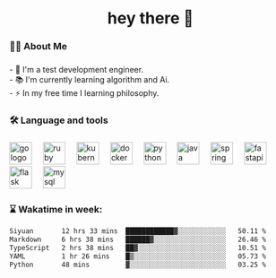 ###

<br clear="both">

<h1 align="center">hey there 👋</h1>

###

<h3 align="left">👩‍💻  About Me</h3>

###

<p align="left">- 🔭 I'm a test development engineer.<br>- 📚 I'm currently learning algorithm and Ai.<br>- ⚡ In my free time I learning philosophy.</p>

###

<h3 align="left">🛠 Language and tools</h3>

###

<div align="left">
  <img src="https://cdn.jsdelivr.net/gh/devicons/devicon/icons/go/go-original-wordmark.svg" height="40" alt="go logo"  />
  <img width="12" />
  <img src="https://cdn.jsdelivr.net/gh/devicons/devicon/icons/ruby/ruby-plain-wordmark.svg" height="40" alt="ruby logo"  />
  <img width="12" />
  <img src="https://cdn.jsdelivr.net/gh/devicons/devicon/icons/kubernetes/kubernetes-plain.svg" height="40" alt="kubernetes logo"  />
  <img width="12" />
  <img src="https://cdn.jsdelivr.net/gh/devicons/devicon/icons/docker/docker-plain-wordmark.svg" height="40" alt="docker logo"  />
  <img width="12" />
  <img src="https://cdn.jsdelivr.net/gh/devicons/devicon/icons/python/python-original.svg" height="40" alt="python logo"  />
  <img width="12" />
  <img src="https://cdn.jsdelivr.net/gh/devicons/devicon/icons/java/java-original.svg" height="40" alt="java logo"  />
  <img width="12" />
  <img src="https://cdn.jsdelivr.net/gh/devicons/devicon/icons/spring/spring-original.svg" height="40" alt="spring logo"  />
  <img width="12" />
  <img src="https://cdn.jsdelivr.net/gh/devicons/devicon/icons/fastapi/fastapi-original.svg" height="40" alt="fastapi logo"  />
  <img width="12" />
  <img src="https://cdn.jsdelivr.net/gh/devicons/devicon/icons/flask/flask-original.svg" height="40" alt="flask logo"  />
  <img width="12" />
  <img src="https://cdn.jsdelivr.net/gh/devicons/devicon/icons/mysql/mysql-original.svg" height="40" alt="mysql logo"  />
</div>



### 
<h3 align="left">⌛   Wakatime in week: </h3>

<!--START_SECTION:waka-->

```txt
Siyuan       12 hrs 33 mins  ████████████▓░░░░░░░░░░░░   50.11 %
Markdown     6 hrs 38 mins   ██████▓░░░░░░░░░░░░░░░░░░   26.46 %
TypeScript   2 hrs 38 mins   ██▓░░░░░░░░░░░░░░░░░░░░░░   10.51 %
YAML         1 hr 26 mins    █▒░░░░░░░░░░░░░░░░░░░░░░░   05.73 %
Python       48 mins         ▓░░░░░░░░░░░░░░░░░░░░░░░░   03.25 %
```

<!--END_SECTION:waka-->
